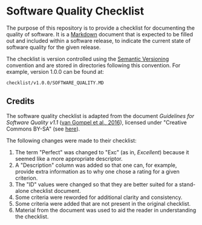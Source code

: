 # Software Quality Checklist

The purpose of this repository is to provide a checklist for documenting the quality of software.
It is a [Markdown](https://en.wikipedia.org/wiki/Markdown) document that is expected to be filled out and
included within a software release, to indicate the current state of software quality for the given release.

The checklist is version controlled using the [Semantic Versioning](https://semver.org/) convention and are stored in
directories following this convention.
For example, version 1.0.0 can be found at:

`checklist/v1.0.0/SOFTWARE_QUALITY.MD`

## Credits

The software quality checklist is adapted from the document 
_Guidelines for Software Quality v1.1_ ([van Gompel et al., 2016](https://github.com/CLARIAH/software-quality-guidelines/blob/b842de9dbbe50f9d08c91105d8ac0c7b147c433f/softwareguidelines.pdf)), 
licensed under "Creative Commons BY-SA" (see [here](https://github.com/CLARIAH/software-quality-guidelines/blob/b842de9dbbe50f9d08c91105d8ac0c7b147c433f/LICENSE)).

The following changes were made to their checklist:
1. The term "Perfect" was changed to "Exc" (as in, _Excellent_) because it seemed like a more appropriate descriptor.
2. A "Description" column was added so that one can, for example, provide extra information as to why one chose a rating for a given criterion.
3. The "ID" values were changed so that they are better suited for a stand-alone checklist document.
4. Some criteria were reworded for additional clarity and consistency.
5. Some criteria were added that are not present in the original checklist.
6. Material from the document was used to aid the reader in understanding the checklist.